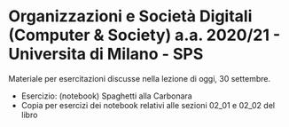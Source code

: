 # Organizzazioni e Società Digitali (Computer & Society) a.a. 2020/21 - Universita di Milano - SPS

Materiale per esercitazioni discusse nella lezione di oggi, 30 settembre.
- Esercizio: (notebook) Spaghetti alla Carbonara
- Copia per esercizi dei notebook relativi alle sezioni 02_01 e 02_02 del libro
